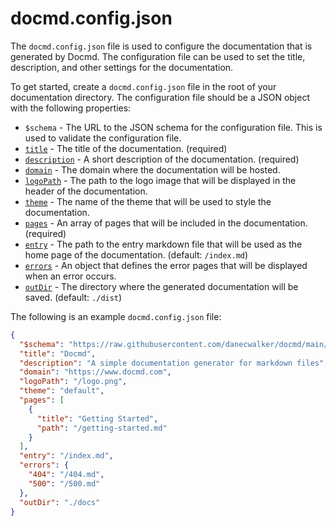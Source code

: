 # docmd.config.json

The `docmd.config.json` file is used to configure the documentation that is generated by Docmd. The configuration file can be used to set the title, description, and other settings for the documentation.

To get started, create a `docmd.config.json` file in the root of your documentation directory. The configuration file should be a JSON object with the following properties:

- `$schema` - The URL to the JSON schema for the configuration file. This is used to validate the configuration file.
- [`title`](/configuration/title) - The title of the documentation. (required)
- [`description`](/configuration/description) - A short description of the documentation. (required)
- [`domain`](/configuration/domain) - The domain where the documentation will be hosted.
- [`logoPath`](/configuration/logoPath) - The path to the logo image that will be displayed in the header of the documentation.
- [`theme`](/configuration/theme) - The name of the theme that will be used to style the documentation.
- [`pages`](/configuration/pages) - An array of pages that will be included in the documentation. (required)
- [`entry`](/configuration/entry) - The path to the entry markdown file that will be used as the home page of the documentation. (default: `/index.md`)
- [`errors`](/configuration/errors) - An object that defines the error pages that will be displayed when an error occurs.
- [`outDir`](/configuration/outDir) - The directory where the generated documentation will be saved. (default: `./dist`)

The following is an example `docmd.config.json` file:

```json
{
  "$schema": "https://raw.githubusercontent.com/danecwalker/docmd/main/schemas/docmd.schema.json",
  "title": "Docmd",
  "description": "A simple documentation generator for markdown files",
  "domain": "https://www.docmd.com",
  "logoPath": "/logo.png",
  "theme": "default",
  "pages": [
    {
      "title": "Getting Started",
      "path": "/getting-started.md"
    }
  ],
  "entry": "/index.md",
  "errors": {
    "404": "/404.md",
    "500": "/500.md"
  },
  "outDir": "./docs"
}
```